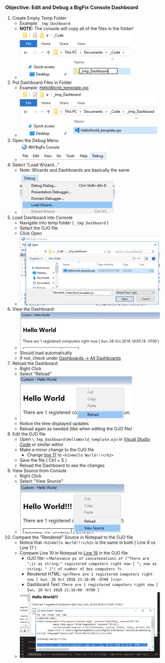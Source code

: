 
### Objective: Edit and Debug a BigFix Console Dashboard

1. Create Empty Temp Folder 
    * Example: `_tmp_Dashboard`
    * **NOTE:** The console will copy all of the files in the folder!
    * ![Create Empty Temp Folder](/images/BigFix/Dashboards/CreateEmptyFolder.png)
1. Put Dashboard Files in Folder
    * Example: [HelloWorld_template.ojo](https://raw.githubusercontent.com/jgstew/bigfix-content/master/dashboards/HelloWorld_template.ojo)
    * ![Put Dashboard Files in Folder](/images/BigFix/Dashboards/PutDashboardFilesInFolder.png)
1. Open the Debug Menu
    * ![Open Debug Menu](/images/BigFix/Console/OpenDebugMenu.png)
1. Select "Load Wizard..."
    * Note: Wizards and Dashboards are basically the same
    * ![Select Load Wizard](/images/BigFix/Dashboards/SelectLoadWizard.png)
1. Load Dashboard into Console
    * Navigate into temp folder ( `_tmp_Dashboard` )
    * Select the OJO file
    * Click Open
    * ![Load Dashboard](/images/BigFix/Dashboards/LoadDashboardInConsole.png)
1. View the Dashboard:
    * ![View Dashboard](/images/BigFix/Dashboards/ViewDashboardHW.png)
    * Should load automatically
    * If not, check under [Dashboards -> All Dashboards](/images/BigFix/Dashboards/DashboardLocationCustom.png)
1. Reload the Dashboard
    * Right Click
    * Select "Reload"
    * ![Reload Dashboard](/images/BigFix/Dashboards/ReloadDashboard.png)
    * Notice the time displayed updates
    * Reload again as needed (like when editing the OJO file)
1. Edit the OJO file
    * Open `\_tmp_Dashboard\HelloWorld_template.ojo` in [Visual Studio Code](https://code.visualstudio.com/) or similar editor
    * Make a minor change to the OJO file
        * Change [line 17](https://github.com/jgstew/bigfix-content/blob/master/dashboards/HelloWorld_template.ojo#L17) to `<h2>Hello World!!!</h2>`
    * Save the file ( Ctrl + S )
    * Reload the Dashboard to see the changes
1. View Source from Console
    * Right Click
    * Select "View Source"
    * ![Select View Source](/images/BigFix/Dashboards/DashboardViewSource.png)
1. Compare the "Rendered" Source in Notepad to the OJO file
    * Notice that `<h2>Hello World!!!</h2>` is the same in both ( Line 8 vs Line 17 )
    * Compare Line 10 in Notepad to [Line 19](https://github.com/jgstew/bigfix-content/blob/master/dashboards/HelloWorld_template.ojo#L19) in the OJO file
        * OJO file: `<?Relevance ps of concatenations of ("There are ";it as string;" registered computers right now [ "; now as string; " ]") of number of bes computers ?>`
        * Rendered HTML: `<p>There are 1 registered computers right now [ Sun, 28 Oct 2018 21:16:09 -0700 ]</p>`
        * Dashboard Text: `There are 1 registered computers right now [ Sun, 28 Oct 2018 21:16:09 -0700 ]`
    * ![Compare Rendered Source](/images/BigFix/Dashboards/CompareRenderedSourceNotepad.png)
